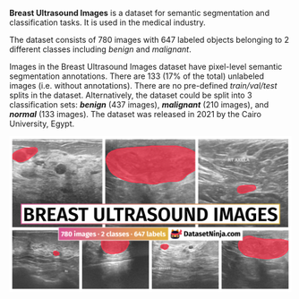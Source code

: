 **Breast Ultrasound Images** is a dataset for semantic segmentation and classification tasks. It is used in the medical industry. 

The dataset consists of 780 images with 647 labeled objects belonging to 2 different classes including *benign* and *malignant*.

Images in the Breast Ultrasound Images dataset have pixel-level semantic segmentation annotations. There are 133 (17% of the total) unlabeled images (i.e. without annotations). There are no pre-defined <i>train/val/test</i> splits in the dataset. Alternatively, the dataset could be split into 3 classification sets: ***benign*** (437 images), ***malignant*** (210 images), and ***normal*** (133 images). The dataset was released in 2021 by the Cairo University, Egypt.

<img src="https://github.com/dataset-ninja/breast-ultasound-images/raw/main/visualizations/poster.png">
